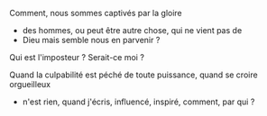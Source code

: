 Comment, 
nous sommes captivés par la gloire
-  des hommes, 
ou peut être autre chose,
 qui ne vient pas de
 -  Dieu 
mais semble nous en parvenir ?

Qui est l'imposteur ?
Serait-ce moi ?

Quand la culpabilité est péché de toute puissance, 
quand se croire orgueilleux
- n'est rien,
quand j'écris,
influencé,
inspiré,
comment, par qui ?

